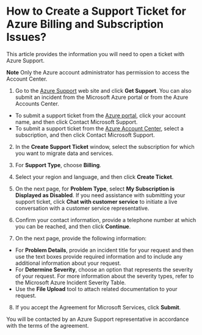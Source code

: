 <properties
	pageTitle="How to Create a Support Ticket for Azure Billing and Subscription Issues? | Microsoft Azure"
	description="Describes How to Create a Support Ticket for Azure Billing and Subscription Issues"
	services="billing"
	documentationCenter=""
	authors="genlin"
	manager="jarrettr"
	editor="na"
	tags="billing"
	/>

<tags
	ms.service="billing"
	ms.workload="na"
	ms.tgt_pltfrm="na"
	ms.devlang="na"
	ms.topic="article"
	ms.date="11/23/2015"
	ms.author="genli"/>

# How to Create a Support Ticket for Azure Billing and Subscription Issues?

This article provides the information you will need to open a ticket with Azure Support.

**Note** Only the Azure account administrator has permission to access the Account Center.

1. Go to the [Azure Support](http://azure.microsoft.com/support) web site and click **Get Support**. You can also submit an incident from the Microsoft Azure portal or from the Azure Accounts Center.

 * To submit a support ticket from the [Azure portal](https://manage.windowsazure.com/), click your account name, and then click Contact Microsoft Support.
 * To submit a support ticket from the [Azure Account Center](https://account.windowsazure.com/Subscriptions), select a subscription, and then click Contact Microsoft Support.

2. In the **Create Support Ticket** window, select the subscription for which you want to migrate data and services.

3. For **Support Type**, choose **Billing**.

4. Select your region and language, and then click **Create Ticket**.

5. On the next page, for **Problem Type**, select **My Subscription is Displayed as Disabled**. If you need assistance with submitting your support ticket, click **Chat with customer service** to initiate a live conversation with a customer service representative.

6. Confirm your contact information, provide a telephone number at which you can be reached, and then click **Continue**.

7. On the next page, provide the following information:

 * For **Problem Details**, provide an incident title for your request and then use the text boxes provide required information and to include any additional information about your request.
 * For **Determine Severity**, choose an option that represents the severity of your request. For more information about the severity types, refer to the Microsoft Azure Incident Severity Table.
 * Use the **File Upload** tool to attach related documentation to your request.

8. If you accept the Agreement for Microsoft Services, click **Submit**.

You will be contacted by an Azure Support representative in accordance with the terms of the agreement.
